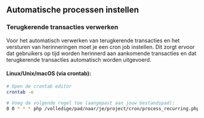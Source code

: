 ## Automatische processen instellen

### Terugkerende transacties verwerken

Voor het automatisch verwerken van terugkerende transacties en het versturen van herinneringen moet je een cron job instellen. Dit zorgt ervoor dat gebruikers op tijd worden herinnerd aan aankomende transacties en dat terugkerende transacties automatisch worden uitgevoerd.

#### Linux/Unix/macOS (via crontab):

```bash
# Open de crontab editor
crontab -e

# Voeg de volgende regel toe (aangepast aan jouw bestandspad):
0 0 * * * php /volledige/pad/naar/je/project/cron/process_recurring.php